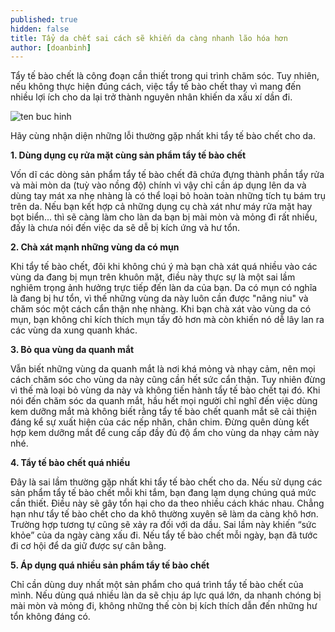 ```yaml
---
published: true
hidden: false
title: Tẩy da chết sai cách sẽ khiến da càng nhanh lão hóa hơn
author: [doanbinh] 
---
```



Tẩy tế bào chết là công đoạn cần thiết trong qui trình chăm sóc. Tuy nhiên, nếu không thực hiện đúng cách, việc tẩy tế bào chết thay vì mang đến nhiều lợi ích cho da lại trở thành nguyên nhân khiến da xấu xí dần đi. 

![ten buc hinh](https://ttol.vietnamnetjsc.vn/images/2018/09/17/07/22/tay-da-chet-3.jpg "ten buc hinh")

Hãy cùng nhận diện những lỗi thường gặp nhất khi tẩy tế bào chết cho da.

**1. Dùng dụng cụ rửa mặt cùng sản phẩm tẩy tế bào chết**

Vốn dĩ các dòng sản phẩm tẩy tế bào chết đã chứa đựng thành phần tẩy rửa và mài mòn da (tuỳ vào nồng độ) chính vì vậy chỉ cần áp dụng lên da và dùng tay mát xa nhẹ nhàng là có thể loại bỏ hoàn toàn những tích tụ bám trụ trên da. Nếu bạn kết hợp cả những dụng cụ chà xát như máy rửa mặt hay bọt biển... thì sẽ càng làm cho làn da bạn bị mài mòn và mỏng đi rất nhiều, đấy là chưa nói đến việc da sẽ dễ bị kích ứng và hư tổn.

**2. Chà xát mạnh những vùng da có mụn**

Khi tẩy tế bào chết, đôi khi không chú ý mà bạn chà xát quá nhiều vào các vùng da đang bị mụn trên khuôn mặt, điều này thực sự là một sai lầm nghiêm trọng ảnh hưởng trực tiếp đến làn da của bạn. Da có mụn có nghĩa là đang bị hư tổn, vì thế những vùng da này luôn cần được "nâng niu" và chăm sóc một cách cẩn thận nhẹ nhàng. Khi bạn chà xát vào vùng da có mụn, bạn không chỉ kích thích mụn tấy đỏ hơn mà còn khiến nó dễ lây lan ra các vùng da xung quanh khác.

**3. Bỏ qua vùng da quanh mắt**


Vẫn biết những vùng da quanh mắt là nơi khá mỏng và nhạy cảm, nên mọi cách chăm sóc cho vùng da này cũng cần hết sức cẩn thận. Tuy nhiên đừng vì thế mà loại bỏ vùng da này và không tiến hành tẩy tế bào chết tại đó. Khi nói đến chăm sóc da quanh mắt, hầu hết mọi người chỉ nghĩ đến việc dùng kem dưỡng mắt mà không biết rằng tẩy tế bào chết quanh mắt sẽ cải thiện đáng kể sự xuất hiện của các nếp nhăn, chân chim. Đừng quên dùng kết hợp kem dưỡng mắt để cung cấp đầy đủ độ ẩm cho vùng da nhạy cảm này nhé.

**4. Tẩy tế bào chết quá nhiều**

Đây là sai lầm thường gặp nhất khi tẩy tế bào chết cho da. Nếu sử dụng các sản phẩm tẩy tế bào chết mỗi khi tắm, bạn đang lạm dụng chúng quá mức cần thiết. Điều này sẽ gây tổn hại cho da theo nhiều cách khác nhau. Chẳng hạn như tẩy tế bào chết cho da khô thường xuyên sẽ làm da càng khô hơn. Trường hợp tương tự cũng sẽ xảy ra đối với da dầu. Sai lầm này khiến “sức khỏe” của da ngày càng xấu đi. Nếu tẩy tế bào chết mỗi ngày, bạn đã tước đi cơ hội để da giữ được sự cân bằng.

**5. Áp dụng quá nhiều sản phẩm tẩy tế bào chết**

Chỉ cần dùng duy nhất một sản phẩm cho quá trình tẩy tế bào chết của mình. Nếu dùng quá nhiều làn da sẽ chịu áp lực quá lớn, da nhanh chóng bị mài mòn và mỏng đi, không những thế còn bị kích thích dẫn đến những hư tổn không đáng có.